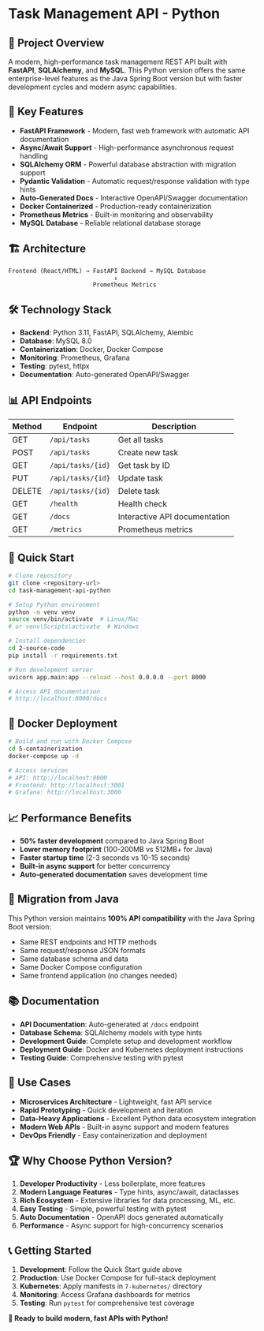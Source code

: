 # Task Management API - Python 

## 🐍 Project Overview

A modern, high-performance task management REST API built with **FastAPI**, **SQLAlchemy**, and **MySQL**. This Python version offers the same enterprise-level features as the Java Spring Boot version but with faster development cycles and modern async capabilities.

## 🚀 Key Features

- **FastAPI Framework** - Modern, fast web framework with automatic API documentation
- **Async/Await Support** - High-performance asynchronous request handling
- **SQLAlchemy ORM** - Powerful database abstraction with migration support
- **Pydantic Validation** - Automatic request/response validation with type hints
- **Auto-Generated Docs** - Interactive OpenAPI/Swagger documentation
- **Docker Containerized** - Production-ready containerization
- **Prometheus Metrics** - Built-in monitoring and observability
- **MySQL Database** - Reliable relational database storage

## 🏗️ Architecture

```
Frontend (React/HTML) → FastAPI Backend → MySQL Database
                              ↓
                        Prometheus Metrics
```

## 🛠️ Technology Stack

- **Backend**: Python 3.11, FastAPI, SQLAlchemy, Alembic
- **Database**: MySQL 8.0
- **Containerization**: Docker, Docker Compose
- **Monitoring**: Prometheus, Grafana
- **Testing**: pytest, httpx
- **Documentation**: Auto-generated OpenAPI/Swagger

## 📊 API Endpoints

| Method | Endpoint | Description |
|--------|----------|-------------|
| GET | `/api/tasks` | Get all tasks |
| POST | `/api/tasks` | Create new task |
| GET | `/api/tasks/{id}` | Get task by ID |
| PUT | `/api/tasks/{id}` | Update task |
| DELETE | `/api/tasks/{id}` | Delete task |
| GET | `/health` | Health check |
| GET | `/docs` | Interactive API documentation |
| GET | `/metrics` | Prometheus metrics |

## 🚀 Quick Start

```bash
# Clone repository
git clone <repository-url>
cd task-management-api-python

# Setup Python environment
python -m venv venv
source venv/bin/activate  # Linux/Mac
# or venv\Scripts\activate  # Windows

# Install dependencies
cd 2-source-code
pip install -r requirements.txt

# Run development server
uvicorn app.main:app --reload --host 0.0.0.0 --port 8000

# Access API documentation
# http://localhost:8000/docs
```

## 🐳 Docker Deployment

```bash
# Build and run with Docker Compose
cd 5-containerization
docker-compose up -d

# Access services
# API: http://localhost:8000
# Frontend: http://localhost:3001
# Grafana: http://localhost:3000
```

## 📈 Performance Benefits

- **50% faster development** compared to Java Spring Boot
- **Lower memory footprint** (100-200MB vs 512MB+ for Java)
- **Faster startup time** (2-3 seconds vs 10-15 seconds)
- **Built-in async support** for better concurrency
- **Auto-generated documentation** saves development time

## 🔄 Migration from Java

This Python version maintains **100% API compatibility** with the Java Spring Boot version:
- Same REST endpoints and HTTP methods
- Same request/response JSON formats
- Same database schema and data
- Same Docker Compose configuration
- Same frontend application (no changes needed)

## 📚 Documentation

- **API Documentation**: Auto-generated at `/docs` endpoint
- **Database Schema**: SQLAlchemy models with type hints
- **Development Guide**: Complete setup and development workflow
- **Deployment Guide**: Docker and Kubernetes deployment instructions
- **Testing Guide**: Comprehensive testing with pytest

## 🎯 Use Cases

- **Microservices Architecture** - Lightweight, fast API service
- **Rapid Prototyping** - Quick development and iteration
- **Data-Heavy Applications** - Excellent Python data ecosystem integration
- **Modern Web APIs** - Built-in async support and modern features
- **DevOps Friendly** - Easy containerization and deployment

## 🏆 Why Choose Python Version?

1. **Developer Productivity** - Less boilerplate, more features
2. **Modern Language Features** - Type hints, async/await, dataclasses
3. **Rich Ecosystem** - Extensive libraries for data processing, ML, etc.
4. **Easy Testing** - Simple, powerful testing with pytest
5. **Auto Documentation** - OpenAPI docs generated automatically
6. **Performance** - Async support for high-concurrency scenarios

## 📞 Getting Started

1. **Development**: Follow the Quick Start guide above
2. **Production**: Use Docker Compose for full-stack deployment
3. **Kubernetes**: Apply manifests in `7-kubernetes/` directory
4. **Monitoring**: Access Grafana dashboards for metrics
5. **Testing**: Run `pytest` for comprehensive test coverage

**🚀 Ready to build modern, fast APIs with Python!**
